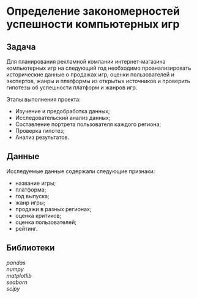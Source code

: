 # Определение закономерностей успешности компьютерных игр

## Задача
Для планирования рекламной компании интернет-магазина компьютерных игр на следующий год необходимо проанализировать исторические данные о продажах игр, оценки пользователей и экспертов, жанры и платформы из открытых источников и проверить гипотезы об успешности платформ и жанров игр.


Этапы выполнения проекта:
-	Изучение и предобработка данных;
-	Исследовательский анализ данных;
-	 Составление портрета пользователя каждого региона;
-	Проверка гипотез;
-	Анализ результатов.

## Данные
Исследуемые данные содержали следующие признаки:
- название игры;
- платформа;
- год выпуска;
- жанр игры;
- продажи в разных регионах;
- оценка критиков;
- оценка пользователей;
- рейтинг.

## Библиотеки
*pandas*\
*numpy*\
*matplotlib*\
*seaborn*\
*scipy*

